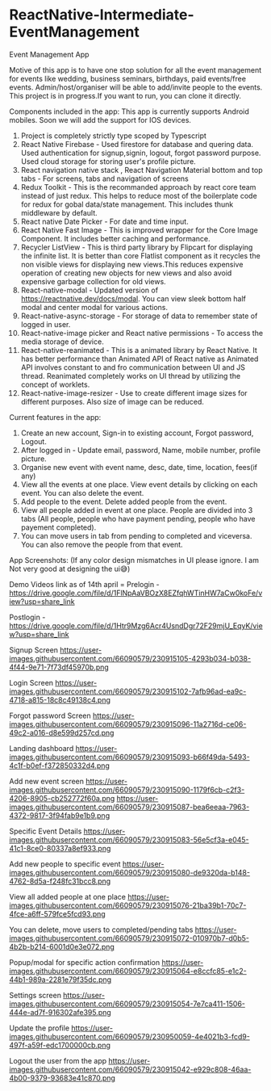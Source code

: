 # ReactNative-Intermediate-EventManagement
Event Management App

Motive of this app is to have one stop solution for all the event management for events like wedding, business seminars, birthdays, paid events/free events. Admin/host/organiser will be able to add/invite people to the events. This project is in progress.If you want to run, you can clone it directly. 

  Components included in the app: This app is currently supports Android mobiles. Soon we will add the support for IOS devices.

   1. Project is completely strictly type scoped by Typescript 
   2. React Native Firebase - Used firestore for database and quering data. Used authentication for signup,signin, logout, forgot password purpose. Used cloud storage for storing user's profile picture.
   3. React navigation native stack , React Navigation Material bottom and top tabs - For screens, tabs and navigation of screens
   4. Redux Toolkit - This is the recommanded approach by react core team instead of just redux. This helps to reduce most of the boilerplate code for redux for gobal data/state management. This includes thunk middleware by default.
   5. React native Date Picker - For date and time input. 
   6. React Native Fast Image - This is improved wrapper for the Core Image Component. It includes better caching and performance.
   7. Recycler ListView - This is third party library by Flipcart for displaying the infinite list. It is better than core Flatlist component as it recycles the non visible views for displaying new views.This reduces expensive operation of creating new objects for new views and also avoid expensive garbage collection for old views.
   8. React-native-modal - Updated version of https://reactnative.dev/docs/modal. You can view sleek bottom half modal and center modal for various actions.
   9. React-native-async-storage - For storage of data to remember state of logged in user.
   10. React-native-image picker and React native permissions - To access the media storage of device.
   11. React-native-reanimated - This is a animated library by React Native. It has better performance than Animated API of React native as Animated API involves constant to and fro communication between UI and JS thread. Reanimated completely works on UI thread by utilizing the concept of worklets.
   12. React-native-image-resizer - Use to create different image sizes for different purposes. Also size of image can be reduced.


  Current features in the app: 

   1. Create an new account, Sign-in to existing account, Forgot password, Logout.
   2. After logged in - Update email, password, Name, mobile number, profile picture. 
   3. Organise new event with event name, desc, date, time, location, fees(if any)
   4. View all the events at one place. View event details by clicking on each event. You can also delete the event.
   5. Add people to the event. Delete added people from the event.
   6. View all people added in event at one place. People are divided into 3 tabs (All people, people who have payment pending, people who have payement completed). 
   7. You can move users in tab from pending to completed and viceversa. You can also remove the people from that event.

App Screenshots: (If any color design mismatches in UI please ignore. I am Not very good at designing the ui😅)

Demo Videos link as of 14th april = 
Prelogin - https://drive.google.com/file/d/1FlNpAaVBOzX8EZfqhWTinHW7aCw0koFe/view?usp=share_link

Postlogin - https://drive.google.com/file/d/1Htr9Mzg6Acr4UsndDgr72F29mjU_EqyK/view?usp=share_link


Signup Screen
https://user-images.githubusercontent.com/66090579/230915105-4293b034-b038-4f44-9e71-7f73df45970b.png

Login Screen
https://user-images.githubusercontent.com/66090579/230915102-7afb96ad-ea9c-4718-a815-18c8c49138c4.png

Forgot password Screen 
https://user-images.githubusercontent.com/66090579/230915096-11a2716d-ce06-49c2-a016-d8e599d257cd.png

Landing dashboard 
https://user-images.githubusercontent.com/66090579/230915093-b66f49da-5493-4c1f-b0ef-f372850332d4.png

Add new event screen 
https://user-images.githubusercontent.com/66090579/230915090-1179f6cb-c2f3-4206-8905-cb252772f60a.png
https://user-images.githubusercontent.com/66090579/230915087-bea6eeaa-7963-4372-9817-3f94fab9e1b9.png

Specific Event Details 
https://user-images.githubusercontent.com/66090579/230915083-56e5cf3a-e045-41c1-8ce0-80337a8ef933.png

Add new people to specific event
https://user-images.githubusercontent.com/66090579/230915080-de9320da-b148-4762-8d5a-f248fc31bcc8.png

View all added people at one place 
https://user-images.githubusercontent.com/66090579/230915076-21ba39b1-70c7-4fce-a6ff-579fce5fcd93.png

You can delete, move users to completed/pending tabs
https://user-images.githubusercontent.com/66090579/230915072-010970b7-d0b5-4b2b-b214-6001d0e3e072.png

Popup/modal for specific action confirmation
https://user-images.githubusercontent.com/66090579/230915064-e8ccfc85-e1c2-44b1-989a-2281e79f35dc.png

Settings screen
https://user-images.githubusercontent.com/66090579/230915054-7e7ca411-1506-444e-ad7f-916302afe395.png

Update the profile
https://user-images.githubusercontent.com/66090579/230950059-4e4021b3-fcd9-497f-a59f-edc1700000cb.png

Logout the user from the app
https://user-images.githubusercontent.com/66090579/230915042-e929c808-46aa-4b00-9379-93683e41c870.png




